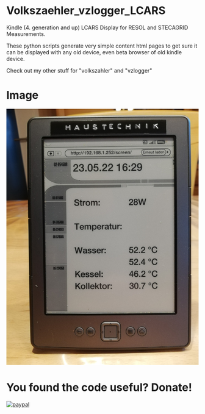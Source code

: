 # Volkszaehler_vzlogger_LCARS
Kindle (4. generation and up) LCARS Display for RESOL and STECAGRID Measurements.

These python scripts generate very simple content html pages to get sure it can be displayed with any old device, even beta browser of old kindle device.

Check out my other stuff for "volkszahler" and "vzlogger"

# Image
 
![Kindle 4th generation](/Image.jpg?raw=true "image") 

# You found the code useful? Donate!

[![paypal](https://www.paypalobjects.com/en_US/i/btn/btn_donateCC_LG.gif)](https://www.paypal.com/cgi-bin/webscr?cmd=_s-xclick&hosted_button_id=DZUZXE2WCJU4U)

